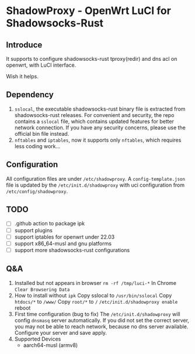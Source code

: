 ShadowProxy - OpenWrt LuCI for Shadowsocks-Rust
===

Introduce
---

It supports to configure shadowsocks-rust tproxy(redir) and dns acl on openwrt, with LuCI interface.

Wish it helps.

Dependency
---

1. `sslocal`, the executable shadowsocks-rust binary file is extracted from shadowsocks-rust releases. For convenient and security, the repo contains a `sslocal` file, which contains updated features for better network connection. If you have any security concerns, please use the official bin file instead.
2. `nftables` and `iptables`, now it supports only `nftables`, which requires less coding work...

Configuration
---

All configuration files are under `/etc/shadowproxy`. A `config-template.json` file is updated by the `/etc/init.d/shadowproxy` with uci configuration from `/etc/config/shadowproxy`.


TODO
---

- [ ] .github action to package ipk
- [ ] support plugins
- [ ] support iptables for openwrt under 22.03
- [ ] support x86_64-musl and gnu platforms
- [ ] support more shadowsocks-rust configurations

Q&A
---

1. Installed but not appears in browser
    `rm -rf /tmp/luci-*`
    In Chrome `Clear Browsering Data`
2. How to install without `ipk`
    Copy sslocal to `/usr/bin/sslocal`
    Copy `htdocs/*` to `/www/`
    Copy `root/*` to `/`
    `/etc/init.d/shadowproxy enable`
    reboot
3. First time configuration (bug to fix)
    The `/etc/init.d/shadowproxy` will config `dnsmasq` server automatically. If you did not set the correct server, you may not be able to reach network, because no dns server available. Configure your server and save apply.
4. Supported Devices
   - aarch64-musl (armv8)

